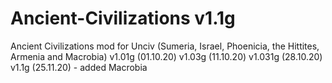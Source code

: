 # Ancient-Civilizations v1.1g
Ancient Civilizations mod for Unciv (Sumeria, Israel, Phoenicia, the Hittites, Armenia and Macrobia)
v1.01g (01.10.20)
v1.03g (11.10.20)
v1.031g (28.10.20)
v1.1g (25.11.20) - added Macrobia
